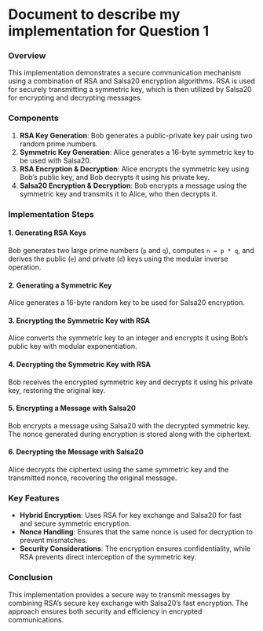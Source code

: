 # Document to describe my implementation for Question 1

### Overview
This implementation demonstrates a secure communication mechanism using a combination of RSA and Salsa20 encryption algorithms. RSA is used for securely transmitting a symmetric key, which is then utilized by Salsa20 for encrypting and decrypting messages.

### Components
1. **RSA Key Generation**: Bob generates a public-private key pair using two random prime numbers.
2. **Symmetric Key Generation**: Alice generates a 16-byte symmetric key to be used with Salsa20.
3. **RSA Encryption & Decryption**: Alice encrypts the symmetric key using Bob’s public key, and Bob decrypts it using his private key.
4. **Salsa20 Encryption & Decryption**: Bob encrypts a message using the symmetric key and transmits it to Alice, who then decrypts it.

### Implementation Steps
#### 1. Generating RSA Keys
Bob generates two large prime numbers (`p` and `q`), computes `n = p * q`, and derives the public (`e`) and private (`d`) keys using the modular inverse operation.

#### 2. Generating a Symmetric Key
Alice generates a 16-byte random key to be used for Salsa20 encryption.

#### 3. Encrypting the Symmetric Key with RSA
Alice converts the symmetric key to an integer and encrypts it using Bob’s public key with modular exponentiation.

#### 4. Decrypting the Symmetric Key with RSA
Bob receives the encrypted symmetric key and decrypts it using his private key, restoring the original key.

#### 5. Encrypting a Message with Salsa20
Bob encrypts a message using Salsa20 with the decrypted symmetric key. The nonce generated during encryption is stored along with the ciphertext.

#### 6. Decrypting the Message with Salsa20
Alice decrypts the ciphertext using the same symmetric key and the transmitted nonce, recovering the original message.

### Key Features
- **Hybrid Encryption**: Uses RSA for key exchange and Salsa20 for fast and secure symmetric encryption.
- **Nonce Handling**: Ensures that the same nonce is used for decryption to prevent mismatches.
- **Security Considerations**: The encryption ensures confidentiality, while RSA prevents direct interception of the symmetric key.

### Conclusion
This implementation provides a secure way to transmit messages by combining RSA’s secure key exchange with Salsa20’s fast encryption. The approach ensures both security and efficiency in encrypted communications.